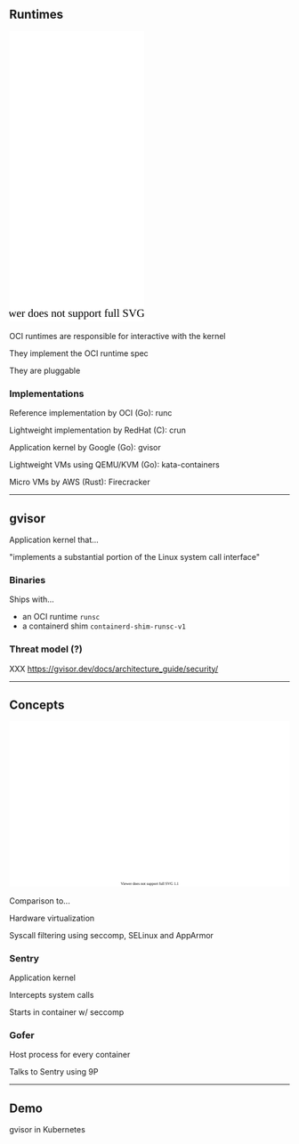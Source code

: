 ## Runtimes

![](120_kubernetes/gvisor/runtime.drawio.svg) <!-- .element: style="float: right; width: 15%;" -->

OCI runtimes are responsible for interactive with the kernel

They implement the OCI runtime spec

They are pluggable

### Implementations

Reference implementation by OCI (Go): runc [](https://github.com/opencontainers/runc)

Lightweight implementation by RedHat (C): crun [](https://github.com/containers/crun)

Application kernel by Google (Go): gvisor [](https://github.com/google/gvisor)

Lightweight VMs using QEMU/KVM (Go): kata-containers [](https://github.com/kata-containers/kata-containers)

Micro VMs by AWS (Rust): Firecracker [](https://github.com/firecracker-microvm/firecracker)

---

## gvisor

Application kernel that...

"implements a substantial portion of the Linux system call interface"

### Binaries

Ships with...

- an OCI runtime `runsc`
- a containerd shim `containerd-shim-runsc-v1`

### Threat model (?)

XXX https://gvisor.dev/docs/architecture_guide/security/

---

## Concepts

![](120_kubernetes/gvisor/concepts.drawio.svg) <!-- .element: style="float: right; width: 65%;" -->

Comparison to...

Hardware virtualization

Syscall filtering using seccomp, SELinux and AppArmor

### Sentry

Application kernel

Intercepts system calls

Starts in container w/ seccomp

### Gofer

Host process for every container

Talks to Sentry using 9P

---

## Demo

gvisor in Kubernetes